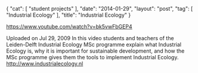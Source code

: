{
   "cat": [
      "student projects"
   ],
   "date": "2014-01-29",
   "layout": "post",
   "tag": [
      "Industrial Ecology"
   ],
   "title": "Industrial Ecology"
}

https://www.youtube.com/watch?v=bk5vwFbGEP4 

Uploaded on Jul 29, 2009
In this video students and teachers of the Leiden-Delft Industrial Ecology MSc programme explain what Industrial Ecology is, why it is important for sustainable development, and how the MSc programme gives them the tools to implement Industrial Ecology. http://www.industrialecology.nl